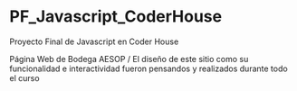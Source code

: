 # PF_Javascript_CoderHouse

Proyecto Final de Javascript en Coder House 

Página Web de Bodega AESOP /
El diseño de este sitio como su funcionalidad e interactividad fueron pensandos y realizados durante todo el curso

